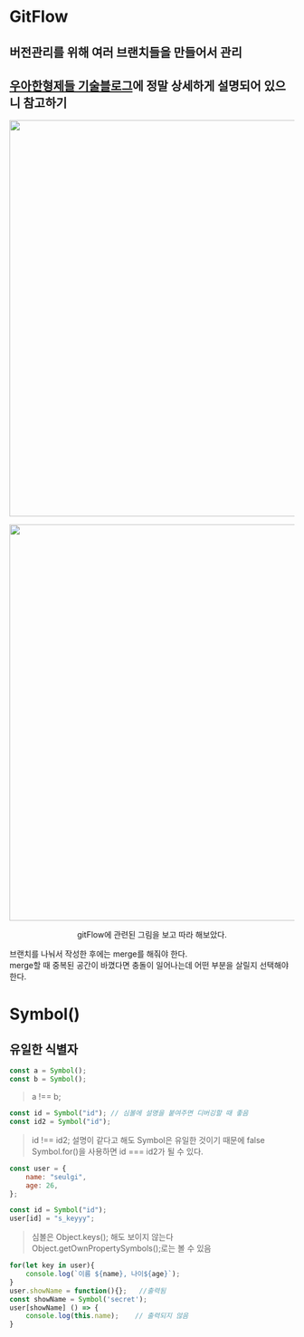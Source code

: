 # GitFlow

## 버전관리를 위해 여러 브랜치들을 만들어서 관리

## [우아한형제들 기술블로그](https://woowabros.github.io/experience/2017/10/30/baemin-mobile-git-branch-strategy.html)에 정말 상세하게 설명되어 있으니 참고하기

<p align="center"><img src="https://woowabros.github.io/img/2017-10-30/git-flow_overall_graph.png" width="700"></p>

<p align="center"><img src="https://img1.daumcdn.net/thumb/R1280x0/?scode=mtistory2&fname=https%3A%2F%2Fblog.kakaocdn.net%2Fdn%2FkQ7bj%2FbtqOoNYHBq9%2FDbSwGV8YrFRlMhHYSbkj30%2Fimg.png" width="700"></p>
<p align="center"> gitFlow에 관련된 그림을 보고 따라 해보았다.</p>
브랜치를 나눠서 작성한 후에는 merge를 해줘야 한다. <br> merge할 때 중복된 공간이 바꼈다면 충돌이 일어나는데 어떤 부분을 살릴지 선택해야 한다.

# Symbol()

## 유일한 식별자

```javascript
const a = Symbol();
const b = Symbol();
```

> a !== b;

```javascript
const id = Symbol("id"); // 심볼에 설명을 붙여주면 디버깅할 때 좋음
const id2 = Symbol("id");
```

> id !== id2;
> 설명이 같다고 해도 Symbol은 유일한 것이기 때문에 false <br>
> Symbol.for()을 사용하면 id === id2가 될 수 있다.

```javascript
const user = {
    name: "seulgi",
    age: 26,
};

const id = Symbol("id");
user[id] = "s_keyyy";
```

> 심볼은 Object.keys(); 해도 보이지 않는다
> Object.getOwnPropertySymbols();로는 볼 수 있음

```javascript
for(let key in user){
    console.log(`이름 ${name}, 나이${age}`);
}
user.showName = function(){};   //출력됨
const showName = Symbol('secret');
user[showName] () => {
    console.log(this.name);    // 출력되지 않음
}
```
